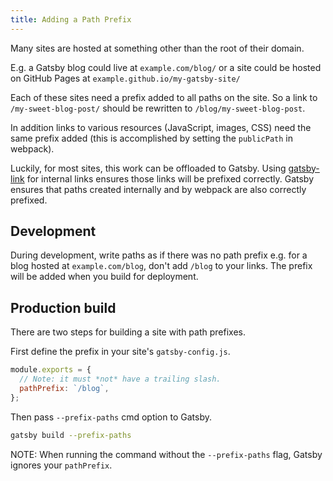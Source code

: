 ```yaml
---
title: Adding a Path Prefix
---
```


Many sites are hosted at something other than the root of their domain.

E.g. a Gatsby blog could live at `example.com/blog/` or a site could be hosted
on GitHub Pages at `example.github.io/my-gatsby-site/`

Each of these sites need a prefix added to all paths on the site. So a link to
`/my-sweet-blog-post/` should be rewritten to `/blog/my-sweet-blog-post`.

In addition links to various resources (JavaScript, images, CSS) need the same
prefix added (this is accomplished by setting the `publicPath` in webpack).

Luckily, for most sites, this work can be offloaded to Gatsby. Using
[gatsby-link](/packages/gatsby-link/) for internal links ensures those links
will be prefixed correctly. Gatsby ensures that paths created internally and by
webpack are also correctly prefixed.

## Development

During development, write paths as if there was no path prefix e.g. for a blog
hosted at `example.com/blog`, don't add `/blog` to your links. The prefix will
be added when you build for deployment.

## Production build

There are two steps for building a site with path prefixes.

First define the prefix in your site's `gatsby-config.js`.

```javascript
module.exports = {
  // Note: it must *not* have a trailing slash.
  pathPrefix: `/blog`,
};
```

Then pass `--prefix-paths` cmd option to Gatsby.

```sh
gatsby build --prefix-paths
```

NOTE: When running the command without the `--prefix-paths` flag, Gatsby ignores
your `pathPrefix`.
